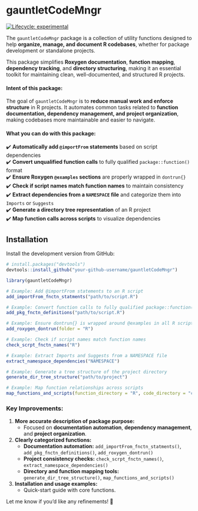 # gauntletCodeMngr

[![Lifecycle: experimental](https://img.shields.io/badge/lifecycle-experimental-orange.svg)](https://www.tidyverse.org/lifecycle/#experimental)

The `gauntletCodeMngr` package is a collection of utility functions designed to help **organize, manage, and document R codebases**, whether for package development or standalone projects.

This package simplifies **Roxygen documentation**, **function mapping**, **dependency tracking**, and **directory structuring**, making it an essential toolkit for maintaining clean, well-documented, and structured R projects.

#### Intent of this package:

The goal of `gauntletCodeMngr` is to **reduce manual work and enforce structure** in R projects. It automates common tasks related to **function documentation, dependency management, and project organization**, making codebases more maintainable and easier to navigate.

#### What you can do with this package:

:heavy_check_mark: **Automatically add `@importFrom` statements** based on script dependencies\
:heavy_check_mark: **Convert unqualified function calls** to fully qualified `package::function()` format\
:heavy_check_mark: **Ensure Roxygen `@examples` sections** are properly wrapped in `dontrun{}`\
:heavy_check_mark: **Check if script names match function names** to maintain consistency\
:heavy_check_mark: **Extract dependencies from a `NAMESPACE` file** and categorize them into `Imports` or `Suggests`\
:heavy_check_mark: **Generate a directory tree representation** of an R project\
:heavy_check_mark: **Map function calls across scripts** to visualize dependencies

## Installation   

Install the development version from GitHub:

``` r
# install.packages("devtools") 
devtools::install_github("your-github-username/gauntletCodeMngr")

library(gauntletCodeMngr)

# Example: Add @importFrom statements to an R script
add_importFrom_fnctn_statments("path/to/script.R")

# Example: Convert function calls to fully qualified package::function() format
add_pkg_fnctn_definitions("path/to/script.R")

# Example: Ensure dontrun{} is wrapped around @examples in all R scripts
add_roxygen_dontrun(folder = "R")

# Example: Check if script names match function names
check_scrpt_fnctn_names("R")

# Example: Extract Imports and Suggests from a NAMESPACE file
extract_namespace_dependencies("NAMESPACE")

# Example: Generate a tree structure of the project directory
generate_dir_tree_structure("path/to/project")

# Example: Map function relationships across scripts
map_functions_and_scripts(function_directory = "R", code_directory = "code")
```

### **Key Improvements:**

1.  **More accurate description of package purpose:**
    -   Focused on **documentation automation**, **dependency management**, and **project organization**.
2.  **Clearly categorized functions:**
    -   **Documentation automation:** `add_importFrom_fnctn_statments()`, `add_pkg_fnctn_definitions()`, `add_roxygen_dontrun()`
    -   **Project consistency checks:** `check_scrpt_fnctn_names()`, `extract_namespace_dependencies()`
    -   **Directory and function mapping tools:** `generate_dir_tree_structure()`, `map_functions_and_scripts()`
3.  **Installation and usage examples:**
    -   Quick-start guide with core functions.

Let me know if you’d like any refinements! 🚀
